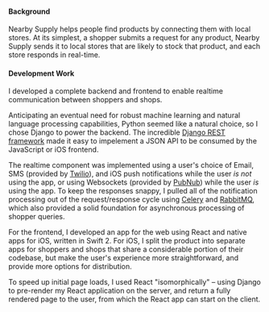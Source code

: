 #### Background

Nearby Supply helps people find products by connecting them with local stores. At its simplest, a shopper submits a request for any product, Nearby Supply sends it to local stores that are likely to stock that product, and each store responds in real-time.


#### Development Work

I developed a complete backend and frontend to enable realtime communication between shoppers and shops.

Anticipating an eventual need for robust machine learning and natural language processing capabilities, Python seemed like a natural choice, so I chose Django to power the backend. The incredible [Django REST framework](http://www.django-rest-framework.org/) made it easy to impelement a JSON API to be consumed by the JavaScript or iOS frontend.

The realtime component was implemented using a user's choice of Email, SMS (provided by [Twilio](https://www.twilio.com/)), and iOS push notifications while the user _is not_ using the app, or using Websockets (provided by [PubNub](https://www.pubnub.com/)) while the user _is_ using the app. To keep the responses snappy, I pulled all of the notification processing out of the request/response cycle using [Celery](http://www.celeryproject.org/) and [RabbitMQ](https://www.rabbitmq.com/), which also provided a solid foundation for asynchronous processing of shopper queries.

For the frontend, I developed an app for the web using React and native apps for iOS, written in Swift 2. For iOS, I split the product into separate apps for shoppers and shops that share a considerable portion of their codebase, but make the user's experience more straightforward, and provide more options for distribution.

To speed up initial page loads, I used React "isomorphically" – using Django to pre-render my React application on the server, and return a fully rendered page to the user, from which the React app can start on the client.
